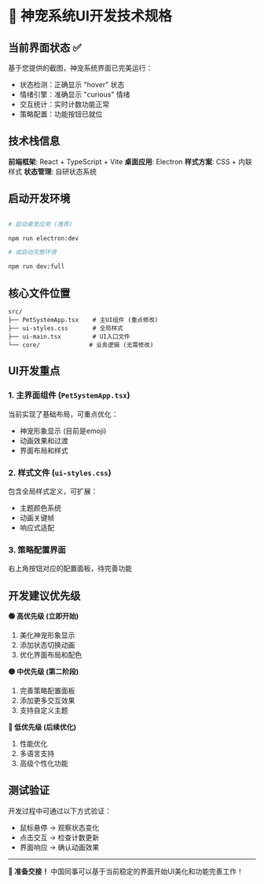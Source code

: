 # 🎯 神宠系统UI开发技术规格

## 当前界面状态 ✅

基于您提供的截图，神宠系统界面已完美运行：

- 状态检测：正确显示 "hover" 状态
- 情绪引擎：准确显示 "curious" 情绪  
- 交互统计：实时计数功能正常
- 策略配置：功能按钮已就位

## 技术栈信息

**前端框架**: React + TypeScript + Vite
**桌面应用**: Electron
**样式方案**: CSS + 内联样式
**状态管理**: 自研状态系统

## 启动开发环境

```bash

# 启动桌宠应用 (推荐)

npm run electron:dev

# 或启动完整环境

npm run dev:full
```


## 核心文件位置


```
src/
├── PetSystemApp.tsx    # 主UI组件 (重点修改)
├── ui-styles.css       # 全局样式
├── ui-main.tsx         # UI入口文件
└── core/              # 业务逻辑 (无需修改)
```


## UI开发重点


### 1. 主界面组件 (`PetSystemApp.tsx`)

当前实现了基础布局，可重点优化：

- 神宠形象显示 (目前是emoji)
- 动画效果和过渡
- 界面布局和样式

### 2. 样式文件 (`ui-styles.css`)

包含全局样式定义，可扩展：

- 主题颜色系统
- 动画关键帧
- 响应式适配

### 3. 策略配置界面

右上角按钮对应的配置面板，待完善功能

## 开发建议优先级

**🟢 高优先级 (立即开始)**
1. 美化神宠形象显示
2. 添加状态切换动画
3. 优化界面布局和配色

**🟡 中优先级 (第二阶段)**  
1. 完善策略配置面板
2. 添加更多交互效果
3. 支持自定义主题

**🔵 低优先级 (后续优化)**
1. 性能优化
2. 多语言支持
3. 高级个性化功能

## 测试验证

开发过程中可通过以下方式验证：

- 鼠标悬停 → 观察状态变化
- 点击交互 → 检查计数更新  
- 界面响应 → 确认动画效果

---

**🚀 准备交接！** 中国同事可以基于当前稳定的界面开始UI美化和功能完善工作！
